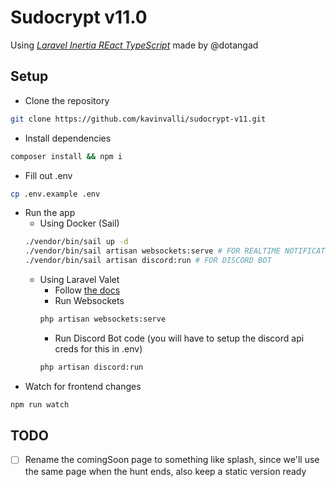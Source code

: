 # Sudocrypt v11.0

Using [_Laravel Inertia REact TypeScript_](https://github.com/dotangad/liret) made by @dotangad

## Setup
- Clone the repository
```sh
git clone https://github.com/kavinvalli/sudocrypt-v11.git
```
- Install dependencies
```sh
composer install && npm i
```
- Fill out .env
```sh
cp .env.example .env
```
- Run the app
  - Using Docker (Sail)
  ```sh
  ./vendor/bin/sail up -d
  ./vendor/bin/sail artisan websockets:serve # FOR REALTIME NOTIFICATIONS
  ./vendor/bin/sail artisan discord:run # FOR DISCORD BOT
  ```
  - Using Laravel Valet
    - Follow [the docs](https://laravel.com/docs/8.x/valet)
    - Run Websockets
    ```sh
    php artisan websockets:serve
    ```
    - Run Discord Bot code (you will have to setup the discord api creds for this in .env)
    ```sh
    php artisan discord:run
    ```
- Watch for frontend changes
```sh
npm run watch
```

## TODO
- [ ] Rename the comingSoon page to something like splash, since we'll use the same page when the hunt ends, also keep a static version ready

